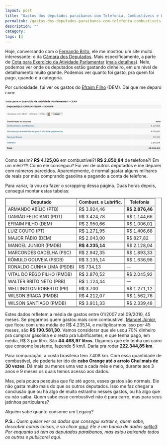 ```yaml
---
layout: post
title: "Gastos dos deputados paraibanos com Telefonia, Combustíveis e Lubrificantes"
permalink: /gastos-dos-deputados-paraibanos-com-telefonia-combustiveis-e-lubrificantes
description: ""
category: 
tags: []
---
```


Hoje, conversando com o [Fernando Brito](http://fernandobrito.com), ele me
mostrou um site muito interessante: o da [Câmara dos
Deputados](http://www.camara.gov.br/). Mais especificamente, a parte de [Cota
para Exercício da Atividade
Parlamentar](http://www2.camara.gov.br/transparencia/cota-para-exercicio-da-atividade-parlamentar/verba_indenizatoria_index)
([mais
detalhes](http://www.direito2.com.br/acam/2009/mai/21/mesa-divulga-ato-que-cria-cota-unica-para-atividade-parlamentar)).
Nele, podemos ver onde os deputados estão gastando dinheiro, em um nível de
detalhamento muito grande. Podemos ver quanto foi gasto, pra quem foi pago,
quando e a categoria.

Por curiosidade, fui ver os gastos do [Efraim
Filho](http://www.efraimfilho.com.br/) (DEM). Daí que me deparo com:

![Gastos de Efraim Filho](/assets/media/efraim-filho.png)

Como assim? **R$ 4.125,06** em combustível?! **R$ 2.850,84** de telefone?! Em um
mês?!?! Como ele conseguiu? Fui ver de outros deputados e me deparei com números
parecidos. Aparentemente, é normal gastar alguns milhares de reais por mês
comprando gasolina e pagando a conta de telefone.

Para variar, lá vou eu fazer o scrapping dessa página. Duas horas depois,
consegui montar estas tabelas:

<table border="1">
  <tbody>
  <tr>
    <th>Deputado</th>
    <th>Combust. e Lubrific.</th>
    <th>Telefonia</th>
  </tr>
  <tr>
    <td>ARMANDO ABÍLIO (PTB)</td>
    <td>R$ 3.924,46</td>
    <td><strong>R$ 2.876,46</strong></td>
  </tr>
  <tr>
    <td>DAMIÃO FELICIANO (PDT)</td>
    <td>R$ 3.424,78</td>
    <td>R$ 1.144,66</td>
  </tr>
  <tr>
    <td>EFRAIM FILHO (DEM)</td>
    <td>R$ 2.950,66</td>
    <td>R$ 1.006,01</td>
  </tr>
  <tr>
    <td>LUIZ COUTO (PT)</td>
    <td>R$ 1.271,95</td>
    <td>R$ 1.406,68</td>
  </tr>
  <tr>
    <td>MAJOR FÁBIO (DEM)</td>
    <td>R$ 2.043,00</td>
    <td>R$ 827,82</td>
  </tr>
  <tr>
    <td>MANOEL JUNIOR (PMDB)</td>
    <td><strong>R$ 4.235,14</strong></td>
    <td>R$ 2.128,04</td>
  </tr>
  <tr>
    <td>MARCONDES GADELHA (PSC)</td>
    <td>R$ 2.942,35</td>
    <td>R$ 1.893,33</td>
  </tr>
  <tr>
    <td>RÔMULO GOUVEIA (PSDB)</td>
    <td>R$ 3.135,14</td>
    <td>R$ 1.636,98</td>
  </tr>
  <tr>
    <td>RONALDO CUNHA LIMA (PSDB)</td>
    <td>R$ 734,13</td>
    <td>—</td>
  </tr>
  <tr>
    <td>VITAL DO RÊGO FILHO (PMDB)</td>
    <td>R$ 2.870,52</td>
    <td>R$ 2.045,92</td>
  </tr>
  <tr>
    <td>WALTER BRITO NETO (PRB)</td>
    <td>R$ 1.124,44</td>
    <td>—</td>
  </tr>
  <tr>
    <td>WELLINGTON ROBERTO (PR)</td>
    <td>R$ 3.700</td>
    <td>R$ 1.271,12</td>
  </tr>
  <tr>
    <td>WILSON BRAGA (PMDB)</td>
    <td>R$ 4.212,07</td>
    <td>R$ 1.562,76</td>
  </tr>
  <tr>
    <td>WILSON SANTIAGO (PMDB)</td>
    <td>R$ 3.911,33</td>
    <td>R$ 2.339,48</td>
  </tr>
  </tbody>
</table>

Estes dados refletem a média de gastos entre 01/2007 até 09/2010, 45 meses. Se
pegarmos quem gastou mais com combustível, [Manoel
Júnior](http://www.manoeljunior.net/), que ficou com uma média de R$ 4.235,14, e
multiplicarmos isso por 45 meses, são **R$ 190.581,30**. Vamos considerar que
ele usou 70% dinheiro pra comprar gasolina e o resto pra lubrificantes, e que
tenha pago, em média, R$ 3 por litro. São **44.468,97 litros**. Digamos que ele
tenha um carro que consome bastante, fazendo 5 km/l. Daria pra rodar
**222.344,85 km**.

Para comparação, a costa brasileira tem 7.408 km. Com essa quantidade de
combustível, ele poderia ter ido do **cabo Orange até o arroio Chuí mais de 30
vezes**. Dá mais ou menos uma vez a cada mês e meio, durante aos 3 anos e 9
meses os quais temos acesso aos dados.

Mas, pela pouca pesquisa que fiz até agora, esses gastos são normais. Ele não
gasta muito mais do que os outros deputados. Isso me faz chegar a conclusão que
ou há algo de muito estranho nesses gastos, ou há algo que eu não saiba. Quem
sabe esse combustível não é para carro, mas para seus jatinhos particulares?

Alguém sabe quanto consome um Legacy?

**P.S.:** _Quem quiser ver os dados que consegui extrair e, quem sabe, descobrir
outras coisas, é só clicar [aqui](/assets/media/deputados-pb.db.zip). Ele é um
banco de dados [sqlite3](http://www.sqlite.org/). Por enquanto só tem os
deputados paraibanos, mas estou baixando todos os outros e publicarei aqui._
